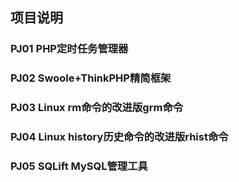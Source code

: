 ## 项目说明

### PJ01 PHP定时任务管理器
### PJ02 Swoole+ThinkPHP精简框架
### PJ03 Linux rm命令的改进版grm命令
### PJ04 Linux history历史命令的改进版rhist命令
### PJ05 SQLift MySQL管理工具
